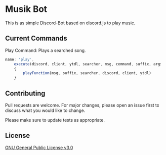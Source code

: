 # Musik Bot

This is as simple Discord-Bot based on discord.js to play music.



## Current Commands

Play Command: Plays a searched song.
```js
name: 'play',
    execute(discord, client, ytdl, searcher, msg, command, suffix, args) 
    {
        playFunction(msg, suffix, searcher, discord, client, ytdl)
    }
```

## Contributing
Pull requests are welcome. For major changes, please open an issue first to discuss what you would like to change.

Please make sure to update tests as appropriate.

## License
[GNU General Public License v3.0](https://choosealicense.com/licenses/gpl-3.0/)

